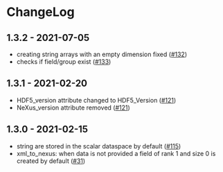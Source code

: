 # ChangeLog

## 1.3.2 - 2021-07-05
- creating string arrays with an empty dimension fixed ([#132](https://github.com/pni-libraries/libpniio/pull/132))
- checks if field/group exist ([#133](https://github.com/pni-libraries/libpniio/pull/133))

## 1.3.1 - 2021-02-20
- HDF5_version attribute changed to HDF5_Version ([#121](https://github.com/pni-libraries/libpniio/pull/121))
- NeXus_version attribute removed ([#121](https://github.com/pni-libraries/libpniio/pull/121))

## 1.3.0 - 2021-02-15
- string are stored in the scalar dataspace by default ([#115](https://github.com/pni-libraries/libpniio/pull/115))
- xml_to_nexus: when data is not provided a field of rank 1 and size 0 is created by default ([#31](https://github.com/pni-libraries/libpniio/pull/31))
